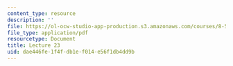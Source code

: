 ```yaml
---
content_type: resource
description: ''
file: https://ol-ocw-studio-app-production.s3.amazonaws.com/courses/8-592j-statistical-physics-in-biology-spring-2011/dae446fe1f4fdb1ef014e56f1db4dd9b_MIT8_592JS11_lec23.pdf
file_type: application/pdf
resourcetype: Document
title: Lecture 23
uid: dae446fe-1f4f-db1e-f014-e56f1db4dd9b
---
```

